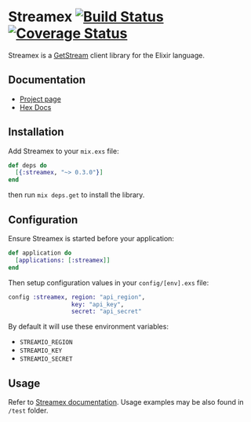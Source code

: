 # Streamex [![Build Status](https://img.shields.io/travis/sixFingers/streamex.svg)](https://travis-ci.org/sixFingers/streamex) [![Coverage Status](https://img.shields.io/coveralls/sixFingers/streamex.svg)](https://coveralls.io/github/sixFingers/streamex?branch=master)

Streamex is a [GetStream](https://getstream.io) client library for the Elixir language.

## Documentation

  - [Project page](https://sixfingers.github.io/streamex)
  - [Hex Docs](https://hexdocs.pm/streamex/0.3.0/api-reference.html)

## Installation

Add Streamex to your `mix.exs` file:

```elixir
def deps do
  [{:streamex, "~> 0.3.0"}]
end
```

then run `mix deps.get` to install the library.

## Configuration

Ensure Streamex is started before your application:

```elixir
def application do
  [applications: [:streamex]]
end
```

Then setup configuration values in your `config/[env].exs` file:

```elixir
config :streamex, region: "api_region",
                  key: "api_key",
                  secret: "api_secret"
```

By default it will use these environment variables:

  * `STREAMIO_REGION`
  * `STREAMIO_KEY`
  * `STREAMIO_SECRET`


## Usage

Refer to [Streamex documentation](https://sixfingers.github.io/streamex).
Usage examples may be also found in `/test` folder.
